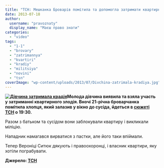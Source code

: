 ```yaml
---
title: "ТСН: Мешканка Броварів помітила та допомогла затримати квартирного крадія - ВІДЕО"
date: 2013-07-18
author: 
  username: "pravoznaty"
  display_name: "Маєш право знати"
categories: 
  - "video"
tags: 
  - "1-1"
  - "brovary"
  - "zatrimannya"
  - "kvartiri"
  - "kradiy"
  - "militsiya"
  - "novini"
  - "tsn"
coverImage: "wp-content/uploads/2013/07/Divchina-zatrimala-kradiya.jpg"
---
```


**[![Дівчина затримала крадія](https://mpz.brovary.org/wp-content/uploads/2013/07/Divchina-zatrimala-kradiya.jpg)](https://mpz.brovary.org/wp-content/uploads/2013/07/Divchina-zatrimala-kradiya.jpg)Молода дівчина виявила та взяла участь у затриманні квартирного злодія. Вночі 21-річна броварчанка помітила хлопця, який залазив у вікно до сусіда, йдеться в [сюжеті ТСН](https://tsn.ua/ukrayina/moloda-divchina-vnochi-pomitila-kradiya-ta-dopomogla-yogo-zatrimati-302449.html) о 19:30.**

Разом з батьком та сусідом вони заблокували квартиру і викликали міліцію.

Нападник намагався вирватися з пастки, але його таки впіймали.

Тепер Вероніці Ситюк дякують і правоохоронці, і власник квартири, яку хотіли пограбувати.

**Джерело: [ТСН](https://tsn.ua/ukrayina/moloda-divchina-vnochi-pomitila-kradiya-ta-dopomogla-yogo-zatrimati-302449.html)**
